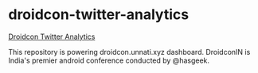 # droidcon-twitter-analytics
[Droidcon Twitter Analytics](http://droidcon.unnati.xyz)

This repository is powering droidcon.unnati.xyz dashboard. DroidconIN is India's premier android conference conducted by @hasgeek.
